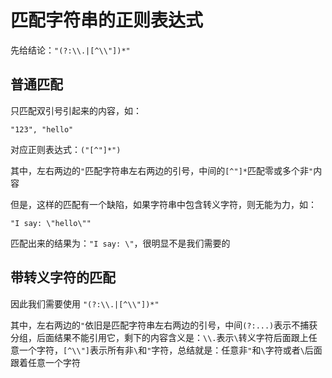 # 匹配字符串的正则表达式

先给结论：`"(?:\\.|[^\\"])*"`

## 普通匹配

只匹配双引号引起来的内容，如：

```
"123", "hello"
```

对应正则表达式：`("[^"]*")`

其中，左右两边的`"`匹配字符串左右两边的引号，中间的`[^"]*`匹配零或多个非`"`内容

但是，这样的匹配有一个缺陷，如果字符串中包含转义字符，则无能为力，如：

```
"I say: \"hello\""
```

匹配出来的结果为：`"I say: \"`，很明显不是我们需要的

## 带转义字符的匹配

因此我们需要使用 `"(?:\\.|[^\\"])*"`

其中，左右两边的`"`依旧是匹配字符串左右两边的引号，中间`(?:...)`表示不捕获分组，后面结果不能引用它，剩下的内容含义是：`\\.`表示`\`转义字符后面跟上任意一个字符，`[^\\"]`表示所有非`\`和`"`字符，总结就是：任意非`"`和`\`字符或者`\`后面跟着任意一个字符